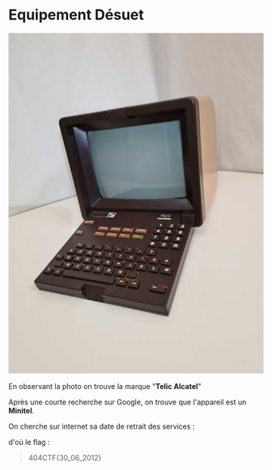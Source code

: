 # Equipement Désuet

![](/OSINT/Equipement%20Desuet/equipement_desuet.jpg)


En observant la photo on trouve la marque "**Telic Alcatel**"

Après une courte recherche sur Google, on trouve que l'appareil est un **Minitel**.

On cherche sur internet sa date de retrait des services : 

d'où le flag :

>404CTF{30_06_2012}